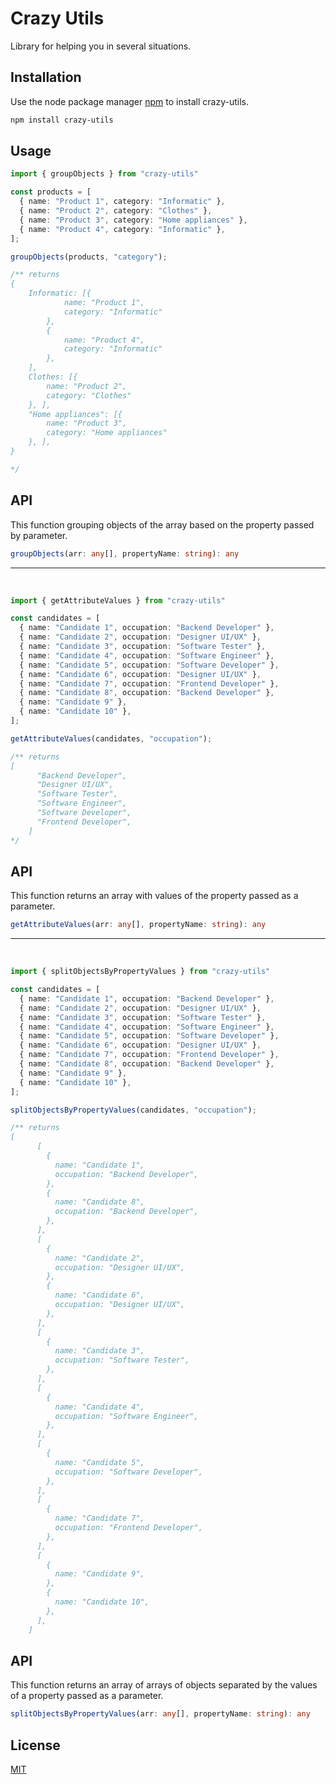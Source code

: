 #  Crazy Utils

Library for helping you in several situations.

## Installation

Use the node package manager [npm](https://nodejs.org/en/download/package-manager) to install crazy-utils.

```bash
npm install crazy-utils
```

## Usage

```typescript
import { groupObjects } from "crazy-utils"

const products = [
  { name: "Product 1", category: "Informatic" },
  { name: "Product 2", category: "Clothes" },
  { name: "Product 3", category: "Home appliances" },
  { name: "Product 4", category: "Informatic" },
];

groupObjects(products, "category");

/** returns 
{
    Informatic: [{
            name: "Product 1",
            category: "Informatic"
        },
        {
            name: "Product 4",
            category: "Informatic"
        },
    ],
    Clothes: [{
        name: "Product 2",
        category: "Clothes"
    }, ],
    "Home appliances": [{
        name: "Product 3",
        category: "Home appliances"
    }, ],
}

*/

```
## API

This function grouping objects of the array based on the property passed by parameter.

```typescript
groupObjects(arr: any[], propertyName: string): any
```
---
&nbsp;

```typescript
import { getAttributeValues } from "crazy-utils"

const candidates = [
  { name: "Candidate 1", occupation: "Backend Developer" },
  { name: "Candidate 2", occupation: "Designer UI/UX" },
  { name: "Candidate 3", occupation: "Software Tester" },
  { name: "Candidate 4", occupation: "Software Engineer" },
  { name: "Candidate 5", occupation: "Software Developer" },
  { name: "Candidate 6", occupation: "Designer UI/UX" },
  { name: "Candidate 7", occupation: "Frontend Developer" },
  { name: "Candidate 8", occupation: "Backend Developer" },
  { name: "Candidate 9" },
  { name: "Candidate 10" },
];

getAttributeValues(candidates, "occupation");

/** returns 
[
      "Backend Developer",
      "Designer UI/UX",
      "Software Tester",
      "Software Engineer",
      "Software Developer",
      "Frontend Developer",
    ]
*/

```
## API

This function returns an array with values ​​of the property passed as a parameter.

```typescript
getAttributeValues(arr: any[], propertyName: string): any
```
---
&nbsp;

```typescript
import { splitObjectsByPropertyValues } from "crazy-utils"

const candidates = [
  { name: "Candidate 1", occupation: "Backend Developer" },
  { name: "Candidate 2", occupation: "Designer UI/UX" },
  { name: "Candidate 3", occupation: "Software Tester" },
  { name: "Candidate 4", occupation: "Software Engineer" },
  { name: "Candidate 5", occupation: "Software Developer" },
  { name: "Candidate 6", occupation: "Designer UI/UX" },
  { name: "Candidate 7", occupation: "Frontend Developer" },
  { name: "Candidate 8", occupation: "Backend Developer" },
  { name: "Candidate 9" },
  { name: "Candidate 10" },
];

splitObjectsByPropertyValues(candidates, "occupation");

/** returns 
[
      [
        {
          name: "Candidate 1",
          occupation: "Backend Developer",
        },
        {
          name: "Candidate 8",
          occupation: "Backend Developer",
        },
      ],
      [
        {
          name: "Candidate 2",
          occupation: "Designer UI/UX",
        },
        {
          name: "Candidate 6",
          occupation: "Designer UI/UX",
        },
      ],
      [
        {
          name: "Candidate 3",
          occupation: "Software Tester",
        },
      ],
      [
        {
          name: "Candidate 4",
          occupation: "Software Engineer",
        },
      ],
      [
        {
          name: "Candidate 5",
          occupation: "Software Developer",
        },
      ],
      [
        {
          name: "Candidate 7",
          occupation: "Frontend Developer",
        },
      ],
      [
        {
          name: "Candidate 9",
        },
        {
          name: "Candidate 10",
        },
      ],
    ]

```
## API

This function returns an array of arrays of objects separated by the values ​​of a property passed as a parameter.

```typescript
splitObjectsByPropertyValues(arr: any[], propertyName: string): any
```

## License

[MIT](https://choosealicense.com/licenses/mit/)